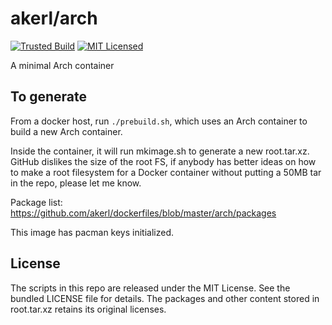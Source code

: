 akerl/arch
=======

[![Trusted Build](http://img.shields.io/badge/trusted-build-green.svg)](https://index.docker.io/u/akerl/arch/)
[![MIT Licensed](http://img.shields.io/badge/license-MIT-green.svg)](https://tldrlegal.com/license/mit-license)

A minimal Arch container

## To generate

From a docker host, run `./prebuild.sh`, which uses an Arch container to build a new Arch container.

Inside the container, it will run mkimage.sh to generate a new root.tar.xz. GitHub dislikes the size of the root FS, if anybody has better ideas on how to make a root filesystem for a Docker container without putting a 50MB tar in the repo, please let me know.

Package list: https://github.com/akerl/dockerfiles/blob/master/arch/packages

This image has pacman keys initialized.

## License

The scripts in this repo are released under the MIT License. See the bundled LICENSE file for details. The packages and other content stored in root.tar.xz retains its original licenses.

